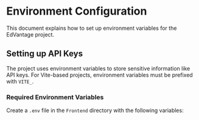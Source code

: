 # Environment Configuration

This document explains how to set up environment variables for the EdVantage project.

## Setting up API Keys

The project uses environment variables to store sensitive information like API keys. For Vite-based projects, environment variables must be prefixed with `VITE_`.

### Required Environment Variables

Create a `.env` file in the `Frontend` directory with the following variables:

